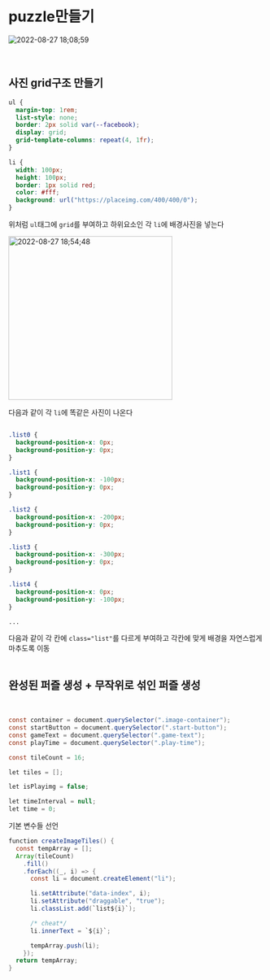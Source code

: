 # puzzle만들기

![2022-08-27 18;08;59](https://user-images.githubusercontent.com/110578739/187023603-4f6bc179-f570-432c-b808-1e6bf65426fe.gif)

<br>

## 사진 grid구조 만들기

```css
ul {
  margin-top: 1rem;
  list-style: none;
  border: 2px solid var(--facebook);
  display: grid;
  grid-template-columns: repeat(4, 1fr);
}

li {
  width: 100px;
  height: 100px;
  border: 1px solid red;
  color: #fff;
  background: url("https://placeimg.com/400/400/0");
}
```

위처럼 `ul`태그에 `grid`를 부여하고 하위요소인 각 `li`에 배경사진을 넣는다

<img width="322" alt="2022-08-27 18;54;48" src="https://user-images.githubusercontent.com/110578739/187025115-00110b53-2982-47a0-8af8-b6dbd6f26fbc.PNG">

다음과 같이 각 `li`에 똑같은 사진이 나온다

```css

.list0 {
  background-position-x: 0px;
  background-position-y: 0px;
}

.list1 {
  background-position-x: -100px;
  background-position-y: 0px;
}

.list2 {
  background-position-x: -200px;
  background-position-y: 0px;
}

.list3 {
  background-position-x: -300px;
  background-position-y: 0px;
}

.list4 {
  background-position-x: 0px;
  background-position-y: -100px;
}

...
```

다음과 같이 각 칸에 `class="list"`를 다르게 부여하고 각칸에 맞게 배경을 자연스럽게 마추도록 이동  
<br>

## 완성된 퍼즐 생성 + 무작위로 섞인 퍼즐 생성

<br>

```java script
const container = document.querySelector(".image-container");
const startButton = document.querySelector(".start-button");
const gameText = document.querySelector(".game-text");
const playTime = document.querySelector(".play-time");

const tileCount = 16;

let tiles = [];

let isPlayimg = false;

let timeInterval = null;
let time = 0;
```

기본 변수들 선언

```java script
function createImageTiles() {
  const tempArray = [];
  Array(tileCount)
    .fill()
    .forEach((_, i) => {
      const li = document.createElement("li");

      li.setAttribute("data-index", i);
      li.setAttribute("draggable", "true");
      li.classList.add(`list${i}`);

      /* cheat*/
      li.innerText = `${i}`;

      tempArray.push(li);
    });
  return tempArray;
}
```
